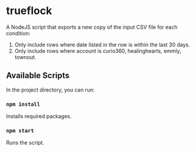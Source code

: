 # trueflock
A NodeJS script that exports a new copy of the input CSV file for each condition: <br>
<ol>
  <li>Only include rows where date listed in the row is within the last 30 days.</li>
  <li>Only include rows where account is curio360, healinghearts, emmly, townout.</li>
</ol>

## Available Scripts
In the project directory, you can run:

### `npm install`
Installs required packages.

### `npm start`
Runs the script.